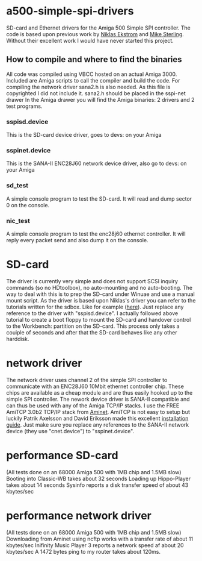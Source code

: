 # a500-simple-spi-drivers
SD-card and Ethernet drivers for the Amiga 500 Simple SPI controller. 
The code is based upon previous work by [Niklas Ekstrom](https://github.com/niklasekstrom/amiga-par-to-spi-adapter) and [Mike Sterling](https://github.com/mikestir/k1208-drivers). Without their excellent work I would have never started this project.

## How to compile and where to find the binaries
All code was compiled using VBCC hosted on an actual Amiga 3000.
Included are Amiga scripts to call the compiler and build the code.
For compiling the network driver sana2.h is also needed. As this file is copyrighted I did not include it.
sana2.h should be placed in the sspi-net drawer
In the Amiga drawer you will find the Amiga binaries: 2 drivers and 2 test programs.
### sspisd.device
This is the SD-card device driver, goes to devs: on your Amiga
### sspinet.device
This is the SANA-II ENC28J60 network device driver, also go to devs: on your Amiga
### sd_test
A simple console program to test the SD-card. It will read and dump sector 0 on the console.
### nic_test
A simple console program to test the enc28j60 ethernet controller.
It will reply every packet send and also dump it on the console.

# SD-card
The driver is currently very simple and does not support SCSI inquiry commands (so no HDtoolbox), no auto-mounting and no auto-booting.
The way to deal with this is to prep the SD-card under Winuae and use a manual mount script. As the driver is based upon Niklas's driver you can refer to the tutorials written for the sdbox. Like for example ([here](https://www.kernelcrash.com/blog/cheap-hard-drive-for-the-amiga-500-with-sdbox/2020/09/26/)). Just replace any reference to the driver with "sspisd.device". I actually followed above tutorial to create a boot floppy to mount the SD-card and handover control to the Workbench: partition on the SD-card. This process only takes a couiple of seconds and after that the SD-card behaves like any other harddisk.

# network driver
The network driver uses channel 2 of the simple SPI controller to communicate with an ENC28J60 10Mbit ethernet controller chip. These chips are available as a cheap module and are thus easily hooked up to the simple SPI controller. The nework device driver is SANA-II compatible and can thus be used with any of the Amiga TCP/IP stacks.
I use the FREE AmiTCP 3.0b2 TCP/IP stack from [Aminet](https://aminet.net/package/comm/net/AmiTCP-bin-30b2).
AmiTCP is not easy to setup but luckily Patrik Axelsson and David Eriksson made this excellent [installation guide](http://megaburken.net/~patrik/AmiTCP_Install/).
Just make sure you replace any references to the SANA-II network device (they use "cnet.device") to "sspinet.device".

# performance SD-card 
(All tests done on an 68000 Amiga 500 with 1MB chip and 1.5MB slow)
Booting into Classic-WB takes about 32 seconds
Loading up Hippo-Player takes about 14 seconds
Sysinfo reports a disk transfer speed of about 43 kbytes/sec

# performance network driver
(All tests done on an 68000 Amiga 500 with 1MB chip and 1.5MB slow)
Downloading from Aminet using ncftp works with a transfer rate of about 11 kbytes/sec
Inifinity Music Player 3 reports a network speed af about 20 kbytes/sec
A 1472 bytes ping to my router takes about 120ms.



